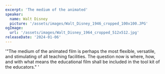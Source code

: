 ```yaml
---
excerpt: 'The medium of the animated'
speaker:
  name: Walt Disney
  picture: '/assets/images/Walt_Disney_1946_cropped_100x100.JPG'
ogImage:
  url: '/assets/images/Walt_Disney_1964_cropped_512x512.jpg'
releaseDate: '2024-01-06'
---
```


'"The medium of the animated film is perhaps the most flexible, versatile, and stimulating of all teaching facilities. The question now is where, how, and with what means the educational film shall be included in the tool kit of the educators."'
